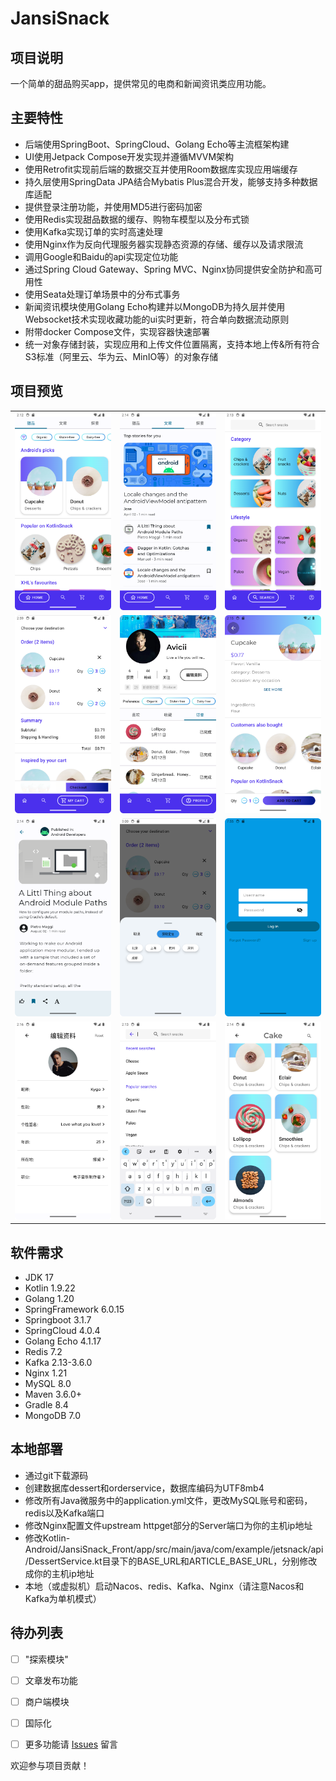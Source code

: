 # JansiSnack

## 项目说明

一个简单的甜品购买app，提供常见的电商和新闻资讯类应用功能。

## 主要特性
* 后端使用SpringBoot、SpringCloud、Golang Echo等主流框架构建
* UI使用Jetpack Compose开发实现并遵循MVVM架构
* 使用Retrofit实现前后端的数据交互并使用Room数据库实现应用端缓存
* 持久层使用SpringData JPA结合Mybatis Plus混合开发，能够支持多种数据库适配
* 提供登录注册功能，并使用MD5进行密码加密
* 使用Redis实现甜品数据的缓存、购物车模型以及分布式锁
* 使用Kafka实现订单的实时高速处理
* 使用Nginx作为反向代理服务器实现静态资源的存储、缓存以及请求限流
* 调用Google和Baidu的api实现定位功能
* 通过Spring Cloud Gateway、Spring MVC、Nginx协同提供安全防护和高可用性
* 使用Seata处理订单场景中的分布式事务
* 新闻资讯模块使用Golang Echo构建并以MongoDB为持久层并使用Websocket技术实现收藏功能的ui实时更新，符合单向数据流动原则
* 附带docker Compose文件，实现容器快速部署
* 统一对象存储封装，实现应用和上传文件位置隔离，支持本地上传&所有符合S3标准（阿里云、华为云、MinIO等）的对象存储

## 项目预览

<table>
    <tr>
        <td><img src="images/Screenshot_20240525_101255.png"/></td>
        <td><img src="images/News.png"/></td>
        <td><img src="images/Cate.png"/></td>
    </tr>
    <tr>
        <td><img src="images/cart.png"/></td>
        <td><img src="images/prof.png"/></td>
        <td><img src="images/dessert.png"/></td>
    </tr>
     <tr>
       <td><img src="images/Articlle.png"/></td>
       <td><img src="images/locate.png"/></td>
       <td><img src="images/login.png"/></td>
    </tr>
     <tr>
       <td><img src="images/Edit.png"/></td>
       <td><img src="images/Search.png"/></td>
       <td><img src="images/CateDeta.png"/></td>
    </tr>
</table>

## 软件需求

- JDK 17
- Kotlin 1.9.22
- Golang 1.20
- SpringFramework 6.0.15
- Springboot 3.1.7
- SpringCloud 4.0.4
- Golang Echo 4.1.17
- Redis 7.2
- Kafka 2.13-3.6.0
- Nginx 1.21
- MySQL 8.0
- Maven 3.6.0+
- Gradle 8.4
- MongoDB 7.0

## 本地部署

- 通过git下载源码
- 创建数据库dessert和orderservice，数据库编码为UTF8mb4
- 修改所有Java微服务中的application.yml文件，更改MySQL账号和密码，redis以及Kafka端口
- 修改Nginx配置文件upstream httpget部分的Server端口为你的主机ip地址
- 修改Kotlin-Android/JansiSnack_Front/app/src/main/java/com/example/jetsnack/api/DessertService.kt目录下的BASE_URL和ARTICLE_BASE_URL，分别修改成你的主机ip地址
- 本地（或虚拟机）启动Nacos、redis、Kafka、Nginx（请注意Nacos和Kafka为单机模式）

## 待办列表

- [ ] "探索模块"
- [ ] 文章发布功能
- [ ] 商户端模块
- [ ] 国际化

- [ ] 更多功能请 [Issues](https://github.com/cjbi/admin3/issues) 留言

欢迎参与项目贡献！
